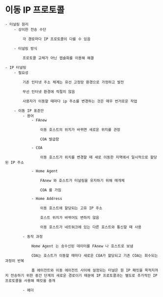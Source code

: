 # 이동 IP 프로토콜

    - 터널링 원리
        - 상이한 전송 수단
            
            각 경로마다 IP 프로토콜이 다를 수 있음
            
        - 터널링 방식
            
            프로토콜 교체가 아닌 캡슐화를 이용해 해결
            
    - IP 터널링
        - 필요성
            
            기존 인터넷 주소 체계는 유선 고정망 환경으로 가정하고 발전
            
            무선 인터넷 환경에 적절치 않음
            
            사용자가 이동할 때마다 ip 주소를 변경하는 것은 매우 번거로운 작업
            
        - 이동 IP 표준안
            - 용어
                - FAnew
                    
                    이동 호스트의 위치가 바뀌면 새로운 위치를 관장
                    
                    COA 발급함
                    
                - COA
                    
                    이동 호스트가 위치를 변경할 때 새로 이동한 지역에서 일시적으로 할당된 IP 주소
                    
                - Home Agent
                    
                    FAnew 와 호스트가 터널링을 유지하기 위해 매개체
                    
                    COA 를 가짐
                    
                - Home Address
                    
                    이동 호스트에 할당되는 고유 IP 주소
                    
                    호스트 위치가 바뀌어도 변하지 않음
                    
                    이동 호스트가 네트워크에 있는 다른 호스트와 통신할 때 사용
                    
            - 동작 과정
                
                Home Agent 는 송수신된 데이터를 FAnew 나 호스트로 보냄
                
                COA는 호스트가 이동할 때마다 새로운 COA가 할당되고 기존 COA는 회수되는 과정이 반복
                
                홈 에이전트와 이동 에이전트 사이에 설정되는 터널은 원 IP 패킷을 목적지까지 전송하기 위한 중간 단계의 새로운 경로이기 때문에 IP 프로토콜과는 별도로 추가적인 IP 프로토콜을 사용해 패킷을 중개
                
            - 헤더
